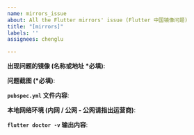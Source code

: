 ```yaml
---
name: mirrors_issue
about: All the Flutter mirrors' issue (Flutter 中国镜像问题)
title: "[mirrors]"
labels: ''
assignees: chenglu

---
```


**出现问题的镜像 (名称或地址 *必填)**:


**问题截图 (*必填)**:


**`pubspec.yml` 文件内容**:


**本地网络环境 (内网 / 公网 - 公网请指出运营商)**:


**`flutter doctor -v` 输出内容**:
